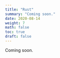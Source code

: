 ```yaml
---
title: "Rust"
summary: "Coming soon."
date: 2020-08-14
weight: 7
math: false
toc: true
draft: false
---
```


Coming soon.
